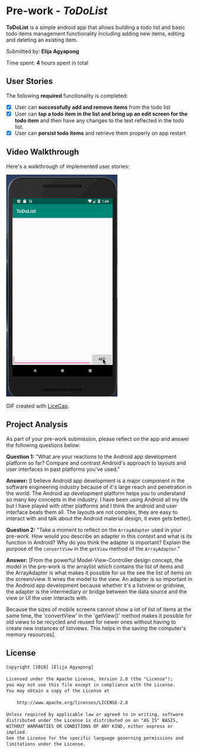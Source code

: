 # Pre-work - *ToDoList*

**ToDoList** is a simple android app that allows building a todo list and basic todo items management functionality including adding new items, editing and deleting an existing item.

Submitted by: **Elija Agyapong**

Time spent: **4** hours spent in total

## User Stories

The following **required** functionality is completed:

* [x] User can **successfully add and remove items** from the todo list
* [x] User can **tap a todo item in the list and bring up an edit screen for the todo item** and then have any changes to the text reflected in the todo list.
* [x] User can **persist todo items** and retrieve them properly on app restart

## Video Walkthrough

Here's a walkthrough of implemented user stories:

<img src='https://github.com/agyapongeli77/SimpleToDo/raw/master/ToDoList%20walkthrough.gif' />

GIF created with [LiceCap](http://www.cockos.com/licecap/).

## Project Analysis

As part of your pre-work submission, please reflect on the app and answer the following questions below:

**Question 1:** "What are your reactions to the Android app development platform so far? Compare and contrast Android's approach to layouts and user interfaces in past platforms you've used."

**Answer:** [I believe Android app development is a major component in the software engineering industry because of it's large reach
and penetration in the world. The Android ap development platform helps you to understand so many key concepts in the industry. I 
have been using Android all my life but I have played with other platforms and I think the android and user interface beats them
all. The layouts are not complex, they are easy to interact with and talk about the Android material design, it even gets better].

**Question 2:** "Take a moment to reflect on the `ArrayAdapter` used in your pre-work. How would you describe an adapter in this context and what is its function in Android? Why do you think the adapter is important? Explain the purpose of the `convertView` in the `getView` method of the `ArrayAdapter`."

**Answer:** [From the powerful Model-View-Controller design concept, the model in the pre-work is the arraylist which contains
the list of items and the ArrayAdapter is what makes it possible for us the see the list of items on the screen/view. It wires
the model to the view. An adapter is so important in the Android app development because whether it's a listview or gridview, the
adapter is the intermediary or bridge between the data source and the view or UI the user interacts with.

Because the sizes of mobile screens cannot show a lot of list of items at the same time, the 'convertView' in the 'getView()' 
method makes it possible for old views to be recycled and reused for newer ones without having to create new instances of
listviews. This helps in the saving the computer's memory resources].

## License

    Copyright [2018] [Elija Agyapong]

    Licensed under the Apache License, Version 2.0 (the "License");
    you may not use this file except in compliance with the License.
    You may obtain a copy of the License at

        http://www.apache.org/licenses/LICENSE-2.0

    Unless required by applicable law or agreed to in writing, software
    distributed under the License is distributed on an "AS IS" BASIS,
    WITHOUT WARRANTIES OR CONDITIONS OF ANY KIND, either express or implied.
    See the License for the specific language governing permissions and
    limitations under the License.
